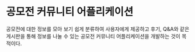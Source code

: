 # 공모전 커뮤니티 어플리케이션
공모전에 대한 정보를 모아 보기 쉽게 분류하여 사용자에게 제공하고
후기, Q&A와 같은 게시판을 통해 정보를 나눌 수 있는 
공모전 커뮤니티 어플리케이션을 개발하는 것이 목적이다.
